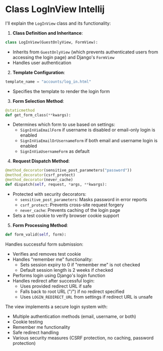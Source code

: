 # Class LogInView Intellij


I'll explain the `LogInView` class and its functionality:

1. **Class Definition and Inheritance**:
```python
class LogInView(GuestOnlyView, FormView):
```

- Inherits from `GuestOnlyView` (which prevents authenticated users from accessing the login page) and Django's `FormView`
- Handles user authentication

2. **Template Configuration**:
```python
template_name = "accounts/log_in.html"
```

- Specifies the template to render the login form

3. **Form Selection Method**:
```python
@staticmethod
def get_form_class(**kwargs):
```

- Determines which form to use based on settings:
    - `SignInViaEmailForm` if username is disabled or email-only login is enabled
    - `SignInViaEmailOrUsernameForm` if both email and username login is enabled
    - `SignInViaUsernameForm` as default

4. **Request Dispatch Method**:
```python
@method_decorator(sensitive_post_parameters("password"))
@method_decorator(csrf_protect)
@method_decorator(never_cache)
def dispatch(self, request, *args, **kwargs):
```

- Protected with security decorators:
    - `sensitive_post_parameters`: Masks password in error reports
    - `csrf_protect`: Prevents cross-site request forgery
    - `never_cache`: Prevents caching of the login page
- Sets a test cookie to verify browser cookie support

5. **Form Processing Method**:
```python
def form_valid(self, form):
```

Handles successful form submission:
- Verifies and removes test cookie
- Handles "remember me" functionality:
    - Sets session expiry to 0 if "remember me" is not checked
    - Default session length is 2 weeks if checked
- Performs login using Django's login function
- Handles redirect after successful login:
    - Uses provided redirect URL if safe
    - Falls back to root URL ("/") if no redirect specified
    - Uses `LOGIN_REDIRECT_URL` from settings if redirect URL is unsafe

The view implements a secure login system with:
- Multiple authentication methods (email, username, or both)
- Cookie testing
- Remember me functionality
- Safe redirect handling
- Various security measures (CSRF protection, no caching, password protection)